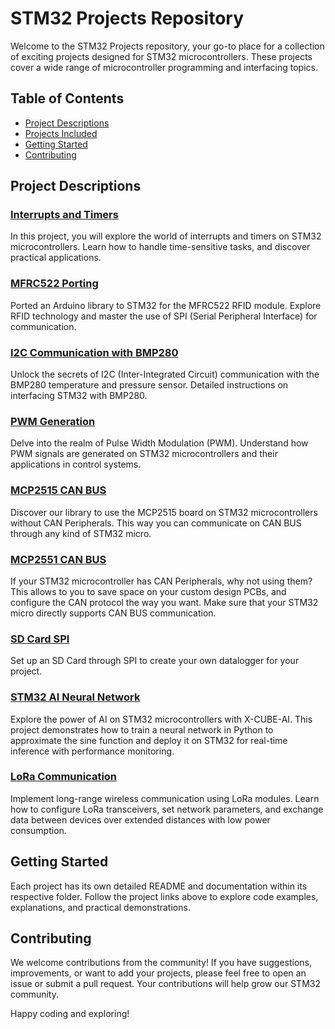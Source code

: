 # STM32 Projects Repository

Welcome to the STM32 Projects repository, your go-to place for a collection of exciting projects designed for STM32 microcontrollers. These projects cover a wide range of microcontroller programming and interfacing topics.

## Table of Contents
- [Project Descriptions](#project-descriptions)
- [Projects Included](#projects-included)
- [Getting Started](#getting-started)
- [Contributing](#contributing)

## Project Descriptions

### [Interrupts and Timers](https://github.com/ProjectoOfficial/STM32/tree/main/Interrupts%20%26%20Timers)
In this project, you will explore the world of interrupts and timers on STM32 microcontrollers. Learn how to handle time-sensitive tasks, and discover practical applications.

### [MFRC522 Porting](https://github.com/ProjectoOfficial/STM32/tree/main/STM32F103_MFRC522)
Ported an Arduino library to STM32 for the MFRC522 RFID module. Explore RFID technology and master the use of SPI (Serial Peripheral Interface) for communication.

### [I2C Communication with BMP280](https://github.com/ProjectoOfficial/STM32/tree/main/STM32_I2C)
Unlock the secrets of I2C (Inter-Integrated Circuit) communication with the BMP280 temperature and pressure sensor. Detailed instructions on interfacing STM32 with BMP280.

### [PWM Generation](https://github.com/ProjectoOfficial/STM32/tree/main/STM32_PWM)
Delve into the realm of Pulse Width Modulation (PWM). Understand how PWM signals are generated on STM32 microcontrollers and their applications in control systems.

### [MCP2515 CAN BUS](https://github.com/ProjectoOfficial/STM32/tree/main/STM32_MCP2515)
Discover our library to use the MCP2515 board on STM32 microcontrollers without CAN Peripherals. This way you can communicate on CAN BUS through any kind of STM32 micro.


### [MCP2551 CAN BUS](https://github.com/ProjectoOfficial/STM32/tree/main/MCP2551_L432KC)
If your STM32 microcontroller has CAN Peripherals, why not using them? This allows to you to save space on your custom design PCBs, and configure the CAN protocol the way you want. Make sure that your STM32 micro directly supports CAN BUS communication.

### [SD Card SPI](https://github.com/ProjectoOfficial/STM32/tree/main/SDCard)
Set up an SD Card through SPI to create your own datalogger for your project.

### [STM32 AI Neural Network](https://github.com/ProjectoOfficial/STM32/tree/main/STM32_AI_SinNet)
Explore the power of AI on STM32 microcontrollers with X-CUBE-AI. This project demonstrates how to train a neural network in Python to approximate the sine function and deploy it on STM32 for real-time inference with performance monitoring.

### [LoRa Communication](https://github.com/ProjectoOfficial/STM32/tree/main/STM32_LoRa_transceivers)
Implement long-range wireless communication using LoRa modules. Learn how to configure LoRa transceivers, set network parameters, and exchange data between devices over extended distances with low power consumption.

## Getting Started

Each project has its own detailed README and documentation within its respective folder. Follow the project links above to explore code examples, explanations, and practical demonstrations.

## Contributing

We welcome contributions from the community! If you have suggestions, improvements, or want to add your projects, please feel free to open an issue or submit a pull request. Your contributions will help grow our STM32 community.

Happy coding and exploring!

